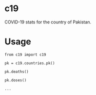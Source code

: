 # c19

COVID-19 stats for the country of Pakistan.


# Usage

```
from c19 import c19

pk = c19.countries.pk()

pk.deaths()

pk.doses()

...

```
